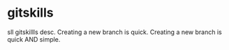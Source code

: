 # gitskills
sll gitskillls desc.
Creating a new branch is quick.
Creating a new branch is quick AND simple.